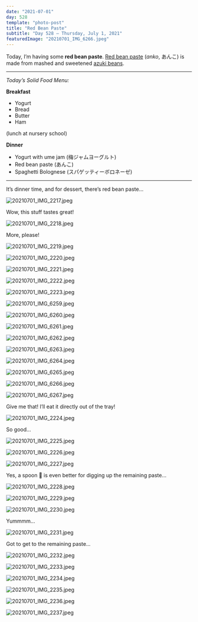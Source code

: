 ```yaml
---
date: "2021-07-01"
day: 528
template: "photo-post"
title: "Red Bean Paste"
subtitle: "Day 528 – Thursday, July 1, 2021"
featuredImage: "20210701_IMG_6266.jpeg"
---
```


Today, I’m having some <b>red bean paste</b>. <a href="https://en.wikipedia.org/wiki/Red_bean_paste">Red bean paste</a> (*anko*, あんこ) is made from mashed and sweetened <a href="https://en.wikipedia.org/wiki/Adzuki_bean">azuki beans</a>.

<hr />

_Today’s Solid Food Menu:_

**Breakfast**

- Yogurt
- Bread
- Butter
- Ham

(lunch at nursery school)

**Dinner**

- Yogurt with ume jam (梅ジャムヨーグルト)
- Red bean paste (あんこ)
- Spaghetti Bolognese (スパゲッティーボロネーゼ)

<hr />

It’s dinner time, and for dessert, there’s red bean paste…

![20210701_IMG_2217.jpeg](20210701_IMG_2217.jpeg)

Wow, this stuff tastes great!

![20210701_IMG_2218.jpeg](20210701_IMG_2218.jpeg)

More, please!

![20210701_IMG_2219.jpeg](20210701_IMG_2219.jpeg)

![20210701_IMG_2220.jpeg](20210701_IMG_2220.jpeg)

![20210701_IMG_2221.jpeg](20210701_IMG_2221.jpeg)

![20210701_IMG_2222.jpeg](20210701_IMG_2222.jpeg)

![20210701_IMG_2223.jpeg](20210701_IMG_2223.jpeg)

![20210701_IMG_6259.jpeg](20210701_IMG_6259.jpeg)

![20210701_IMG_6260.jpeg](20210701_IMG_6260.jpeg)

![20210701_IMG_6261.jpeg](20210701_IMG_6261.jpeg)

![20210701_IMG_6262.jpeg](20210701_IMG_6262.jpeg)

![20210701_IMG_6263.jpeg](20210701_IMG_6263.jpeg)

![20210701_IMG_6264.jpeg](20210701_IMG_6264.jpeg)

![20210701_IMG_6265.jpeg](20210701_IMG_6265.jpeg)

![20210701_IMG_6266.jpeg](20210701_IMG_6266.jpeg)

![20210701_IMG_6267.jpeg](20210701_IMG_6267.jpeg)

Give me that! I’ll eat it directly out of the tray!

![20210701_IMG_2224.jpeg](20210701_IMG_2224.jpeg)

So good…

![20210701_IMG_2225.jpeg](20210701_IMG_2225.jpeg)

![20210701_IMG_2226.jpeg](20210701_IMG_2226.jpeg)

![20210701_IMG_2227.jpeg](20210701_IMG_2227.jpeg)

Yes, a spoon 🥄 is even better for digging up the remaining paste…

![20210701_IMG_2228.jpeg](20210701_IMG_2228.jpeg)

![20210701_IMG_2229.jpeg](20210701_IMG_2229.jpeg)

![20210701_IMG_2230.jpeg](20210701_IMG_2230.jpeg)

Yummmm…

![20210701_IMG_2231.jpeg](20210701_IMG_2231.jpeg)

Got to get to the remaining paste…

![20210701_IMG_2232.jpeg](20210701_IMG_2232.jpeg)

![20210701_IMG_2233.jpeg](20210701_IMG_2233.jpeg)

![20210701_IMG_2234.jpeg](20210701_IMG_2234.jpeg)

![20210701_IMG_2235.jpeg](20210701_IMG_2235.jpeg)

![20210701_IMG_2236.jpeg](20210701_IMG_2236.jpeg)

![20210701_IMG_2237.jpeg](20210701_IMG_2237.jpeg)
